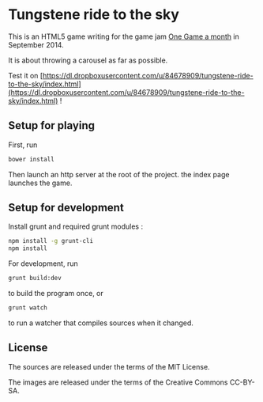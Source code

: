 # Tungstene ride to the sky

This is an HTML5 game writing for the game jam
[One Game a month](http://onegameamonth.com) in September 2014.

It is about throwing a carousel as far as possible.

Test it on [https://dl.dropboxusercontent.com/u/84678909/tungstene-ride-to-the-sky/index.html](https://dl.dropboxusercontent.com/u/84678909/tungstene-ride-to-the-sky/index.html) !

## Setup for playing

First, run

```sh
bower install
```

Then launch an http server at the root of the project. the index page
launches the game.

## Setup for development

Install grunt and required grunt modules :

```sh
npm install -g grunt-cli
npm install
```

For development, run

```sh
grunt build:dev
```

to build the program once, or

```sh
grunt watch
```

to run a watcher that compiles sources when it changed.

## License

The sources are released under the terms of the MIT License.

The images are released under the terms of the Creative Commons CC-BY-SA.
